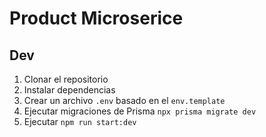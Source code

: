 # Product Microserice

## Dev

1. Clonar el repositorio
2. Instalar dependencias
3. Crear un archivo `.env` basado en el `env.template`
4. Ejecutar migraciones de Prisma `npx prisma migrate dev`
5. Ejecutar `npm run start:dev`
